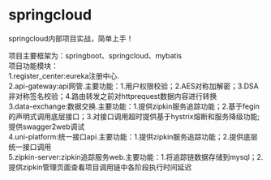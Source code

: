 # springcloud
springcloud内部项目实战，简单上手！

项目主要框架为：springboot、springcloud、mybatis</br>
项目功能模块：</br>
1.register_center:eureka注册中心.</br>
2.api-gateway:api网管.主要功能：1.用户权限校验；2.AES对称加解密；3.DSA非对称签名校验；4.路由转发之前对httprequest数据内容进行转换</br>
3.data-exchange:数据交换.主要功能：1.提供zipkin服务追踪功能；2.基于fegin的声明式调用底层接口；3.对接口调用超时提供基于hystrix熔断和服务降级功能;
                提供swagger2web调试</br>
4.uni-platform:统一接口api.主要功能：1.提供zipkin服务追踪功能；2.提供底层统一接口调用</br>
5.zipkin-server:zipkin追踪服务web.主要功能：1.将追踪链数据存储到mysql；2.提供zipkin管理页面查看项目调用链中各阶段执行时间延迟</br>
